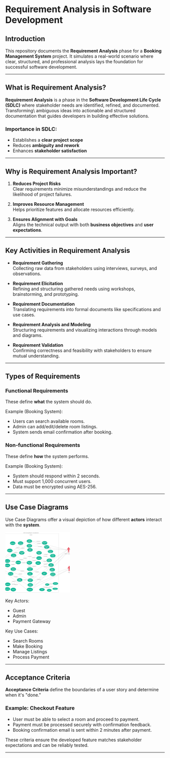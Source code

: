 # Requirement Analysis in Software Development

##  Introduction
This repository documents the **Requirement Analysis** phase for a **Booking Management System** project. It simulates a real-world scenario where clear, structured, and professional analysis lays the foundation for successful software development.

---

##  What is Requirement Analysis?
**Requirement Analysis** is a phase in the **Software Development Life Cycle (SDLC)** where stakeholder needs are identified, refined, and documented. Transforming\\ ambiguous ideas into actionable and structured documentation that guides developers in building effective solutions.

### Importance in SDLC:
- Establishes a **clear project scope**
- Reduces **ambiguity and rework**
- Enhances **stakeholder satisfaction**

---

##  Why is Requirement Analysis Important?
1. **Reduces Project Risks**  
   Clear requirements minimize misunderstandings and reduce the likelihood of project failures.

2. **Improves Resource Management**  
   Helps prioritize features and allocate resources efficiently.

3. **Ensures Alignment with Goals**  
   Aligns the technical output with both **business objectives** and **user expectations**.

---

##  Key Activities in Requirement Analysis

- **Requirement Gathering**  
  Collecting raw data from stakeholders using interviews, surveys, and observations.

- **Requirement Elicitation**  
  Refining and structuring gathered needs using workshops, brainstorming, and prototyping.

- **Requirement Documentation**  
  Translating requirements into formal documents like specifications and use cases.

- **Requirement Analysis and Modeling**  
  Structuring requirements and visualizing interactions through models and diagrams.

- **Requirement Validation**  
  Confirming correctness and feasibility with stakeholders to ensure mutual understanding.

---

##  Types of Requirements

###  Functional Requirements
These define **what** the system should do.

Example (Booking System):
- Users can search available rooms.
- Admin can add/edit/delete room listings.
- System sends email confirmation after booking.

###  Non-functional Requirements
These define **how** the system performs.

Example (Booking System):
- System should respond within 2 seconds.
- Must support 1,000 concurrent users.
- Data must be encrypted using AES-256.

---

##  Use Case Diagrams

Use Case Diagrams offer a visual depiction of how different **actors** interact with the **system**.

![Use Case Diagram](assets/images/alx-booking-uc.png)

Key Actors:
- Guest
- Admin
- Payment Gateway

Key Use Cases:
- Search Rooms
- Make Booking
- Manage Listings
- Process Payment

---

##  Acceptance Criteria

**Acceptance Criteria** define the boundaries of a user story and determine when it's "done."

### Example: Checkout Feature

- User must be able to select a room and proceed to payment.
- Payment must be processed securely with confirmation feedback.
- Booking confirmation email is sent within 2 minutes after payment.

These criteria ensure the developed feature matches stakeholder expectations and can be reliably tested.

---

